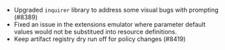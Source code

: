 - Upgraded `inquirer` library to address some visual bugs with prompting (#8389)
- Fixed an issue in the extensions emulator where parameter default values would not be substitued into resource definitions.
- Keep artifact registry dry run off for policy changes (#8419)
